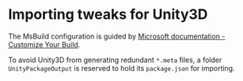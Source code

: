 # Importing tweaks for Unity3D
The MsBuild configuration is guided by [Microsoft documentation - Customize Your Build](https://learn.microsoft.com/en-us/visualstudio/msbuild/customize-your-build?view=vs-2022). 

To avoid Unity3D from generating redundant `*.meta` files, a folder `UnityPackageOutput` is reserved to hold its `package.json` for importing.
